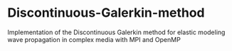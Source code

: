 # Discontinuous-Galerkin-method
Implementation of the Discontinuous Galerkin method for elastic modeling wave propagation in complex media with MPI and OpenMP
